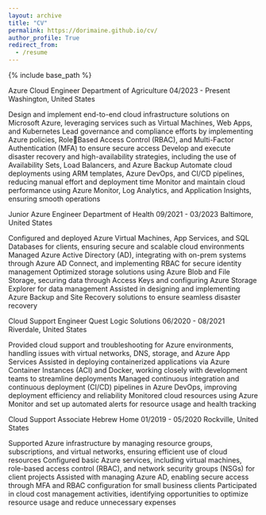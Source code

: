 ```yaml
---
layout: archive
title: "CV"
permalink: https://dorimaine.github.io/cv/
author_profile: True
redirect_from:
  - /resume
---
```


{% include base_path %}

Azure Cloud Engineer
Department of Agriculture
04/2023 - Present Washington, United States

Design and implement end-to-end cloud infrastructure solutions on Microsoft
Azure, leveraging services such as Virtual Machines, Web Apps, and Kubernetes
Lead governance and compliance efforts by implementing Azure policies, RoleBased Access Control (RBAC), and Multi-Factor Authentication (MFA) to ensure
secure access
Develop and execute disaster recovery and high-availability strategies, including
the use of Availability Sets, Load Balancers, and Azure Backup
Automate cloud deployments using ARM templates, Azure DevOps, and CI/CD
pipelines, reducing manual effort and deployment time
Monitor and maintain cloud performance using Azure Monitor, Log Analytics, and
Application Insights, ensuring smooth operations

Junior Azure Engineer
Department of Health
09/2021 - 03/2023 Baltimore, United States

Configured and deployed Azure Virtual Machines, App Services, and SQL
Databases for clients, ensuring secure and scalable cloud environments
Managed Azure Active Directory (AD), integrating with on-prem systems through
Azure AD Connect, and implementing RBAC for secure identity management
Optimized storage solutions using Azure Blob and File Storage, securing data
through Access Keys and configuring Azure Storage Explorer for data
management
Assisted in designing and implementing Azure Backup and Site Recovery
solutions to ensure seamless disaster recovery

Cloud Support Engineer
Quest Logic Solutions
06/2020 - 08/2021 Riverdale, United States

Provided cloud support and troubleshooting for Azure environments, handling
issues with virtual networks, DNS, storage, and Azure App Services
Assisted in deploying containerized applications via Azure Container Instances
(ACI) and Docker, working closely with development teams to streamline
deployments
Managed continuous integration and continuous deployment (CI/CD) pipelines in
Azure DevOps, improving deployment efficiency and reliability
Monitored cloud resources using Azure Monitor and set up automated alerts for
resource usage and health tracking

Cloud Support Associate
Hebrew Home
01/2019 - 05/2020 Rockville, United States

Supported Azure infrastructure by managing resource groups, subscriptions, and
virtual networks, ensuring efficient use of cloud resources
Configured basic Azure services, including virtual machines, role-based access
control (RBAC), and network security groups (NSGs) for client projects
Assisted with managing Azure AD, enabling secure access through MFA and
RBAC configuration for small business clients
Participated in cloud cost management activities, identifying opportunities to
optimize resource usage and reduce unnecessary expenses
  
